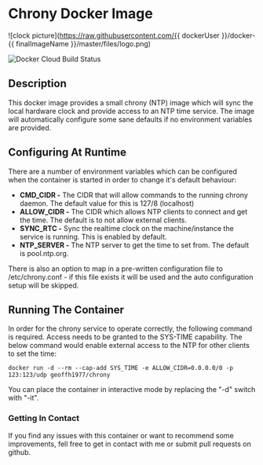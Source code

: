 # Chrony Docker Image

![clock picture](https://raw.githubusercontent.com/{{ dockerUser }}/docker-{{ finalImageName }}/master/files/logo.png)

![Docker Cloud Build Status](https://img.shields.io/docker/cloud/build/geoffh1977/chrony.svg?style=plastic)

## Description
This docker image provides a small chrony (NTP) image which will sync the local hardware clock and provide access to an NTP time service. The image will automatically configure some sane defaults if no environment variables are provided.

## Configuring At Runtime
There are a number of environment variables which can be configured when the container is started in order to change it's default behaviour:
- **CMD_CIDR -** The CIDR that will allow commands to the running chrony daemon. The default value for this is 127/8 (localhost)
- **ALLOW_CIDR -** The CIDR which allows NTP clients to connect and get the time. The default is to not allow external clients.
- **SYNC_RTC -** Sync the realtime clock on the machine/instance the service is running. This is enabled by default.
- **NTP_SERVER -** The NTP server to get the time to set from. The default is pool.ntp.org.

There is also an option to map in a pre-written configuration file to /etc/chrony.conf - if this file exists it will be used and the auto configuration setup will be skipped.

## Running The Container
In order for the chrony service to operate correctly, the following command is required. Access needs to be granted to the SYS-TIME capability. The below command would enable external access to the NTP for other clients to set the time:

`docker run -d --rm --cap-add SYS_TIME -e ALLOW_CIDR=0.0.0.0/0 -p 123:123/udp geoffh1977/chrony`

You can place the container in interactive mode by replacing the "-d" switch with "-it". 

### Getting In Contact ###
If you find any issues with this container or want to recommend some improvements, fell free to get in contact with me or submit pull requests on github.
